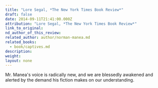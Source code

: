 ```yaml
---
title: "Lore Segal, *The New York Times Book Review*"
draft: false
date: 2014-09-11T21:41:00.000Z
attribution: "Lore Segal, *The New York Times Book Review*"
link_to_original:
nd_author_of_this_review:
related_author: author/norman-manea.md
related_books:
  - book/captives.md
description:
weight:
layout: none
---
```

Mr. Manea's voice is radically new, and we are blessedly awakened and alerted by the demand his fiction makes on our understanding.

